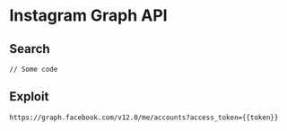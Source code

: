 # Instagram Graph API

## Search

```
// Some code
```

## Exploit

```
https://graph.facebook.com/v12.0/me/accounts?access_token={{token}}
```
